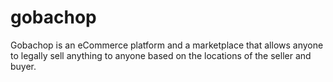# gobachop
Gobachop is an eCommerce platform and a marketplace that allows anyone to legally sell anything to anyone based on the locations of the seller and buyer.
